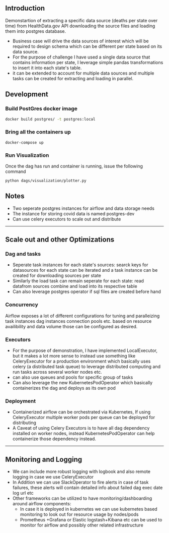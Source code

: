 ## Introduction

Demonstartion of extracting a specific data source (deaths per state over time) from HealthData.gov API downloading the source files and loading them into postgres database.

- Business case will drive the data sources of interest which will be required to design schema which can be different per state based on its data source.
- For the purpose of challenge I have used a single data source that contains information per state, I leverage simple pandas transformations to insert it into each state's table.
- it can be extended to account for multiple data sources and multiple tasks can be created for extracting and loading in parallel.

## Development

### Build PostGres docker image

```bash
docker build postgres/ -t postgres:local
```

### Bring all the containers up
```
docker-compose up
```

### Run Visualization
Once the dag has run and container is running, issue the following command
```
python dags/visualization/plotter.py
```
## Notes

- Two seperate postgres instances for airflow and data storage needs
- The instance for storing covid data is named postgres-dev
- Can use celery executors to scale out and distribute
  
---

## Scale out and other Optimizations

### Dag and tasks

- Seperate task instances for each state's sources: searck keys for datasources for each state can be iterated and a task instance can be created for downloading sources per state
- Similarly the load task can remain seperate for each state: read datafrom sources combine and load into its respective table
- Can also leverage postgres operator if sql files are created before hand

### Concurrency

Airflow exposes a lot of different configurations for tuning and paralleizing task instances dag instances connection pools etc. based on resource availibility and data volume those can be configured as desired.


### Executors

- For the purpose of demonstration, I have implemented LocalExecutor, but it makes a lot more sense to instead use something like CeleryExecutor for a production environment which basically uses celery (a distributed task queue) to leverage distributed computing and run tasks across several worker nodes etc.
- can also use queues and pools for specific group of tasks
- Can also leverage the new KubernetesPodOperator which basically containerizes the dag and deploys as its own pod

### Deployment

- Containerized airflow can be orchestrated via Kubernetes, If using CeleryExecutor multiple worker pods per queue can be deployed for distributing
- A Caveat of using Celery Executors is to have all dag dependency installed on worker nodes, instead KubernetesPodOperator can help containerize those dependency instead.
  
---

## Monitoring and Logging

- We can include more robust logging with logbook and also remote logging in case we use CeleryExecutor
- In Addition we can use SlackOperator to fire alerts in case of task failures, these alerts will contain detailed info about failed dag exec date log url etc
- Other frameworks can be utilized to have monitoring/dashboarding around airflow components:
  - In case it is deployed in kubernetes we can use kubernetes based monitoring to look out for resource usage by nodes/pods 
  - Prometheus +Grafana or Elastic logstash+Kibana etc can be used to monitor for airflow and possibly other related infrastructure

